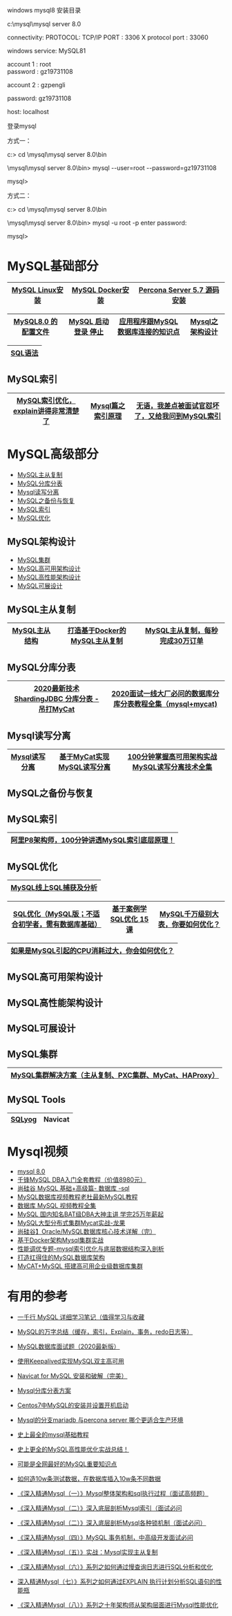 
windows mysql8 安装目录

c:\mysql\mysql server 8.0

connectivity:
  PROTOCOL: TCP/IP            PORT : 3306         X protocol port : 33060
  
  windows service:  MySQL81
  
  account 1 : root          
  password : gz19731108

  account 2 : gzpengli
  
  password: gz19731108
  
  host: localhost
   
登录mysql 

方式一：

c:> cd \mysql\mysql server 8.0\bin

\mysql\mysql server 8.0\bin> mysql --user=root --password=gz19731108

mysql>


方式二：

c:> cd \mysql\mysql server 8.0\bin

\mysql\mysql server 8.0\bin> mysql -u root -p
enter password: 

mysql>




# MySQL基础部分


[MySQL Linux安装](https://github.com/stevenli91748/Database/blob/master/MySQL/MySQL%20Linux安装/README.md)|[MySQL Docker安装](https://github.com/stevenli91748/Engineering-special/blob/master/Docker/在Docker安装MySQL/README.md)|[Percona Server 5.7 源码安装](https://www.cnblogs.com/knmax/p/9211450.html)|
---|---|---|

[MySQL8.0 的配置文件](https://blog.csdn.net/wm3tcw28/article/details/78942693?utm_medium=distribute.pc_relevant_t0.none-task-blog-BlogCommendFromMachineLearnPai2-1.nonecase&depth_1-utm_source=distribute.pc_relevant_t0.none-task-blog-BlogCommendFromMachineLearnPai2-1.nonecase)|[MySQL 启动 登录 停止](https://github.com/stevenli91748/Database/blob/master/MySQL/MySQL%20%E5%90%AF%E5%8A%A8%20%E7%99%BB%E5%BD%95%20%E5%81%9C%E6%AD%A2.md)| [应用程序跟MySQL数据库连接的知识点](https://github.com/stevenli91748/Database/blob/master/MySQL/%E5%BA%94%E7%94%A8%E7%A8%8B%E5%BA%8F%E8%B7%9FMySQL%E6%95%B0%E6%8D%AE%E5%BA%93%E8%BF%9E%E6%8E%A5%E7%9A%84%E7%9F%A5%E8%AF%86%E7%82%B9.md)|[Mysql之架构设计](https://www.jianshu.com/p/192bc46c7fb2)|
---|---|---|---|

[SQL语法](https://github.com/stevenli91748/Database/blob/master/MySQL/SQL%E8%AF%AD%E6%B3%95.md)|
---|

##  MySQL索引

[MySQL索引优化，explain讲得非常清楚了](https://www.jianshu.com/p/4f8ab1b85059)|[Mysql篇之索引原理](https://www.jianshu.com/p/73cd9288a652)|[无语，我差点被面试官怼坏了，又给我问到MySQL索引](https://www.jianshu.com/p/c82148473235)|
---|---|---|



# MySQL高级部分

* [MySQL主从复制](#MySQL主从复制)
* [MySQL分库分表](#MySQL分库分表)
* [Mysql读写分离](#Mysql读写分离)
* [MySQL之备份与恢复](#MySQL之备份与恢复)
* [MySQL索引](#MySQL索引)
* [MySQL优化](#MySQL优化)

## MySQL架构设计
* [MySQL集群](#MySQL集群)
* [MySQL高可用架构设计](#MySQL高可用架构设计)
* [MySQL高性能架构设计](#MySQL高性能架构设计)
* [MySQL可展设计](#MySQL可展设计)

## MySQL主从复制

[MySQL主从结构](https://www.bilibili.com/video/av61935013?from=search&seid=11244131792888282581)|[打造基于Docker的MySQL主从复制](https://www.bilibili.com/video/BV1kp411R7uF)|[MySQL主从复制，每秒完成30万订单](https://www.bilibili.com/video/BV1Q4411X7y8)|
---|---|---|

## MySQL分库分表

[2020最新技术ShardingJDBC 分库分表 -吊打MyCat](https://www.bilibili.com/video/BV1nT4y157Xp/?spm_id_from=333.788.videocard.1)|[2020面试一线大厂必问的数据库分库分表教程全集（mysql+mycat)](https://www.bilibili.com/video/BV1vJ41187E1/?spm_id_from=333.788.videocard.1)|
---|---|

## Mysql读写分离

[Mysql读写分离](https://www.bilibili.com/video/BV1r4411B7pv/?spm_id_from=333.788.videocard.0)|[基于MyCat实现MySQL读写分离](https://www.bilibili.com/video/BV1BE411e7w3/?spm_id_from=333.788.videocard.0)|[100分钟掌握高可用架构实战MySQL读写分离技术全集](https://www.bilibili.com/video/BV1J4411o7y4/?spm_id_from=333.788.videocard.3)|
---|---|---|

## MySQL之备份与恢复

## MySQL索引

[阿里P8架构师，100分钟讲透MySQL索引底层原理！](https://www.bilibili.com/video/BV1BJ411i7WR/?spm_id_from=333.788.videocard.5)|
---|

## MySQL优化

[MySQL线上SQL捕获及分析](https://www.youtube.com/watch?v=s4J4j4rV510)|
---|

[SQL优化（MySQL版；不适合初学者，需有数据库基础）](https://www.bilibili.com/video/BV1es411u7we?from=search&seid=13358875494782349964)|[基于案例学SQL优化 15课](https://www.bilibili.com/video/BV1Wt41177g6?from=search&seid=13358875494782349964)|[MySQL千万级别大表，你要如何优化？](https://www.jianshu.com/p/1bf3196ad1ac)|
---|---|---|

[如果是MySQL引起的CPU消耗过大，你会如何优化？](https://www.jianshu.com/p/1990261fca3f)|
---|


## MySQL高可用架构设计

## MySQL高性能架构设计

## MySQL可展设计

## MySQL集群

[MySQL集群解决方案（主从复制、PXC集群、MyCat、HAProxy）](https://www.bilibili.com/video/BV1R4411s7zi/?spm_id_from=333.788.videocard.17)|
---|


## MySQL Tools
[SQLyog](https://github.com/stevenli91748/Database/blob/master/SQLyog/README.md)|Navicat|
---|---|



# Mysql视频
 * [mysql 8.0](https://www.youtube.com/channel/UCDV_54xfBb4aw0eJmvWLpsQ)
 * [千锋MySQL DBA入门全套教程（价值8980元）](https://www.bilibili.com/video/av78081101?from=search&seid=16011833382632023449)
 * [尚硅谷 MySQL 基础+高级篇- 数据库 -sql](https://www.bilibili.com/video/av49181542/?spm_id_from=333.788.videocard.3)
 * [MySQL数据库视频教程老杜最新MySQL教程](https://www.bilibili.com/video/av57575364/?spm_id_from=333.788.videocard.16)
 * [数据库 MySQL 视频教程全集](https://www.bilibili.com/video/av59623481/?spm_id_from=333.788.videocard.1)
 * [MySQL 国内知名BAT级DBA大神主讲 学完25万年薪起](https://www.bilibili.com/video/av62508600/?spm_id_from=333.788.videocard.11)
 * [MySQL大型分布式集群Mycat实战-龙果](https://www.bilibili.com/video/av53909897?from=search&seid=12773160558428482344)
 * [尚硅谷】Oracle/MySQL数据库核心技术详解（完）](https://www.bilibili.com/video/av62496628?from=search&seid=6481752262698197941)
* [基于Docker架构Mysql集群实战](https://www.bilibili.com/video/av64014661/?spm_id_from=333.788.videocard.1)
* [性能调优专题-mysql索引优化与底层数据结构深入剖析](https://www.bilibili.com/video/av60391294/?spm_id_from=333.788.videocard.3)
* [打造扛得住的MySQL数据库架构](https://www.bilibili.com/video/av80478890/?spm_id_from=333.788.videocard.7)
* [MyCAT+MySQL 搭建高可用企业级数据库集群](https://www.bilibili.com/video/av80477641/?spm_id_from=333.788.videocard.4)
# 有用的参考
* [一千行 MySQL 详细学习笔记（值得学习与收藏](https://mp.weixin.qq.com/s?__biz=MzUyNDkzNzczNQ==&mid=2247485440&idx=1&sn=068d918afea5b554e5d944a4dc192048&chksm=fa24f768cd537e7e055f1c5d9a2b0868f04449877d7e4a9a2d26137f1201f92a35ddbb362119&scene=21#wechat_redirect)
* [MySQL的万字总结（缓存，索引，Explain，事务，redo日志等）](https://www.jianshu.com/p/2530d1185778)
* [MySQL数据库面试题（2020最新版）](https://blog.csdn.net/thinkwon/article/details/104778621#comments)
* [使用Keepalived实现MySQL双主高可用](https://www.linuxidc.com/Linux/2019-08/160164.htm)
* [Navicat for MySQL 安装和破解（完美）](https://blog.csdn.net/wypersist/article/details/79834490)
* [Mysql分库分表方案](https://www.javazhiyin.com/10518.html)
* [Centos7中MySQL的安装并设置开机启动](https://blog.csdn.net/yin767833376/article/details/85270563)
* [Mysql的分支mariadb 与percona server 哪个更适合生产环境](https://blog.csdn.net/xuheng8600/article/details/79947595)
* [史上最全的mysql基础教程](https://blog.csdn.net/weixin_45108087/article/details/102766281)
* [史上更全的MySQL高性能优化实战总结！](https://www.jianshu.com/p/c9f1625ecbb8)
* [可能是全网最好的MySQL重要知识点](https://www.jianshu.com/p/5dd5993f981b)
* [如何造10w条测试数据，在数据库插入10w条不同数据](https://www.jianshu.com/p/c65463798554)

* [《深入精通Mysql（一）》Mysql整体架构和sql执行过程（面试高频题）](https://zhuanlan.zhihu.com/p/100026210)
* [《深入精通Mysql（二）》深入底层剖析Mysql索引（面试必问](https://mp.weixin.qq.com/s/WDeYmrfgPHqg-fGI17qLcw)
* [《深入精通Mysql（二）》深入底层剖析Mysql各种锁机制（面试必问）](https://mp.weixin.qq.com/s/WgcLdEfjFE3CsWV4FgOefw)
* [《深入精通Mysql（四）》MySQL 事务机制，中高级开发面试必问](https://mp.weixin.qq.com/s/3Zk9Np5c9K0ENz64Y6E92g)
* [《深入精通Mysql（五）》实战：Mysql实现主从复制](https://mp.weixin.qq.com/s/pVAFJWydABPcDG0UR_S90A)
* [《深入精通Mysql（六）》系列之如何通过慢查询日志进行SQL分析和优化](https://mp.weixin.qq.com/s/qfNsNgA2RklvJ69pNhze5g)
* [深入精通Mysql（七）》系列之如何通过EXPLAIN 执行计划分析SQL语句的性能瓶](https://mp.weixin.qq.com/s/JFS48kVceqQEuhO2F1OQOQ)
* [《深入精通Mysql（八）》系列之十年架构师从架构层面进行Mysql性能优化](https://mp.weixin.qq.com/s/GzrWq-OHHFuxqYQjNesZlA)
